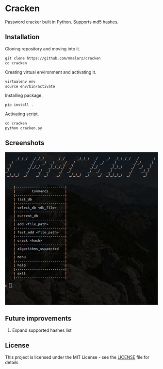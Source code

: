 # Cracken
Password cracker built in Python. Supports md5 hashes.

## Installation
Cloning repository and moving into it.
```
git clone https://github.com/mmalarz/cracken
cd cracken
```
Creating virtual environment and activating it.
```
virtualenv env
source env/bin/activate
```
Installing package.
```
pip install .
```
Activating script.
```
cd cracken
python cracken.py
```

## Screenshots
![alt text](https://github.com/mmalarz/cracken/blob/master/screenshots/cracken-screenshot.png)

## Future improvements
1. Expand supported hashes list

## License
This project is licensed under the MIT License - see the [LICENSE](LICENSE) file for details

